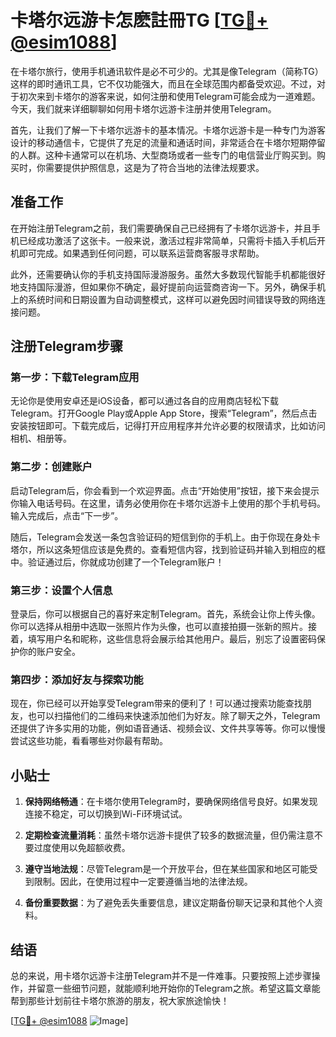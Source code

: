 # 卡塔尔远游卡怎麽註冊TG [[TG💪+ @esim1088](https://t.me/s/esim1088)]

在卡塔尔旅行，使用手机通讯软件是必不可少的。尤其是像Telegram（简称TG）这样的即时通讯工具，它不仅功能强大，而且在全球范围内都备受欢迎。不过，对于初次来到卡塔尔的游客来说，如何注册和使用Telegram可能会成为一道难题。今天，我们就来详细聊聊如何用卡塔尔远游卡注册并使用Telegram。

首先，让我们了解一下卡塔尔远游卡的基本情况。卡塔尔远游卡是一种专门为游客设计的移动通信卡，它提供了充足的流量和通话时间，非常适合在卡塔尔短期停留的人群。这种卡通常可以在机场、大型商场或者一些专门的电信营业厅购买到。购买时，你需要提供护照信息，这是为了符合当地的法律法规要求。

## 准备工作

在开始注册Telegram之前，我们需要确保自己已经拥有了卡塔尔远游卡，并且手机已经成功激活了这张卡。一般来说，激活过程非常简单，只需将卡插入手机后开机即可完成。如果遇到任何问题，可以联系运营商客服寻求帮助。

此外，还需要确认你的手机支持国际漫游服务。虽然大多数现代智能手机都能很好地支持国际漫游，但如果你不确定，最好提前向运营商咨询一下。另外，确保手机上的系统时间和日期设置为自动调整模式，这样可以避免因时间错误导致的网络连接问题。

## 注册Telegram步骤

### 第一步：下载Telegram应用

无论你是使用安卓还是iOS设备，都可以通过各自的应用商店轻松下载Telegram。打开Google Play或Apple App Store，搜索“Telegram”，然后点击安装按钮即可。下载完成后，记得打开应用程序并允许必要的权限请求，比如访问相机、相册等。

### 第二步：创建账户

启动Telegram后，你会看到一个欢迎界面。点击“开始使用”按钮，接下来会提示你输入电话号码。在这里，请务必使用你在卡塔尔远游卡上使用的那个手机号码。输入完成后，点击“下一步”。

随后，Telegram会发送一条包含验证码的短信到你的手机上。由于你现在身处卡塔尔，所以这条短信应该是免费的。查看短信内容，找到验证码并输入到相应的框中。验证通过后，你就成功创建了一个Telegram账户！

### 第三步：设置个人信息

登录后，你可以根据自己的喜好来定制Telegram。首先，系统会让你上传头像。你可以选择从相册中选取一张照片作为头像，也可以直接拍摄一张新的照片。接着，填写用户名和昵称，这些信息将会展示给其他用户。最后，别忘了设置密码保护你的账户安全。

### 第四步：添加好友与探索功能

现在，你已经可以开始享受Telegram带来的便利了！可以通过搜索功能查找朋友，也可以扫描他们的二维码来快速添加他们为好友。除了聊天之外，Telegram还提供了许多实用的功能，例如语音通话、视频会议、文件共享等等。你可以慢慢尝试这些功能，看看哪些对你最有帮助。

## 小贴士

1. **保持网络畅通**：在卡塔尔使用Telegram时，要确保网络信号良好。如果发现连接不稳定，可以切换到Wi-Fi环境试试。
   
2. **定期检查流量消耗**：虽然卡塔尔远游卡提供了较多的数据流量，但仍需注意不要过度使用以免超额收费。

3. **遵守当地法规**：尽管Telegram是一个开放平台，但在某些国家和地区可能受到限制。因此，在使用过程中一定要遵循当地的法律法规。

4. **备份重要数据**：为了避免丢失重要信息，建议定期备份聊天记录和其他个人资料。

## 结语

总的来说，用卡塔尔远游卡注册Telegram并不是一件难事。只要按照上述步骤操作，并留意一些细节问题，就能顺利地开始你的Telegram之旅。希望这篇文章能帮到那些计划前往卡塔尔旅游的朋友，祝大家旅途愉快！

[[TG💪+ @esim1088](https://t.me/s/esim1088) ![Image](https://i.postimg.cc/4NQfJmqS/Snipaste-2025-05-13-00-14-12.png)]